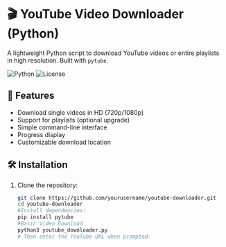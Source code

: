 # 🎬 YouTube Video Downloader (Python)

A lightweight Python script to download YouTube videos or entire playlists in high resolution. Built with `pytube`.

![Python](https://img.shields.io/badge/Python-3.8%2B-blue)
![License](https://img.shields.io/badge/License-MIT-green)

## 🌟 Features
- Download single videos in HD (720p/1080p)
- Support for playlists (optional upgrade)
- Simple command-line interface
- Progress display
- Customizable download location

## 🛠️ Installation
1. Clone the repository:
   ```bash
   git clone https://github.com/yourusername/youtube-downloader.git
   cd youtube-downloader
   #Install dependencies:
   pip install pytube
   #Basic Video Download
   python3 youtube_downloader.py
   # Then enter the YouTube URL when prompted.
